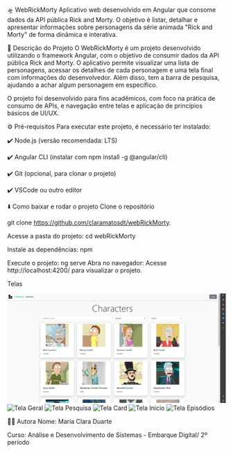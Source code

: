 🛸 WebRickMorty
Aplicativo web desenvolvido em Angular que consome dados da API pública Rick and Morty. O objetivo é listar, detalhar e apresentar informações sobre personagens da série animada "Rick and Morty" de forma dinâmica e interativa.

🧠 Descrição do Projeto
O WebRickMorty é um projeto desenvolvido utilizando o framework Angular, com o objetivo de consumir dados da API pública Rick and Morty. O aplicativo permite visualizar uma lista de personagens, acessar os detalhes de cada personagem e uma tela final com informações do desenvolvedor. Além disso, tem a barra de pesquisa, ajudando a achar algum personagem em específico.

O projeto foi desenvolvido para fins acadêmicos, com foco na prática de consumo de APIs, e navegação entre telas e aplicação de princípios básicos de UI/UX.

⚙️ Pré-requisitos
Para executar este projeto, é necessário ter instalado:

✔️ Node.js (versão recomendada: LTS) 

✔️ Angular CLI (instalar com npm install -g @angular/cli)

✔️ Git (opcional, para clonar o projeto) 

✔️ VSCode ou outro editor

⬇️ Como baixar e rodar o projeto
Clone o repositório

git clone https://github.com/claramatosdt/webRickMorty.

Acesse a pasta do projeto:
cd webRickMorty

Instale as dependências:
npm 

Execute o projeto:
ng serve
Abra no navegador:
Acesse http://localhost:4200/ para visualizar o projeto.


Telas

![Tela Inicial](src/telas/tela-inicio.png)
![Tela Geral](scr/telas/telageral.png)
![Tela Pesquisa](scr/telas/tela-de-pesquisa,png)
![Tela Card](scr/telas/tela-card-info.png)
![Tela Inicio](scr/telas/telas-inicio.png)
![Tela Episódios](scr/telas/episodios-tela.png)





👩‍💻 Autora
Nome: Maria Clara Duarte

Curso: Análise e Desenvolvimento de Sistemas - Embarque Digital/ 2º período




